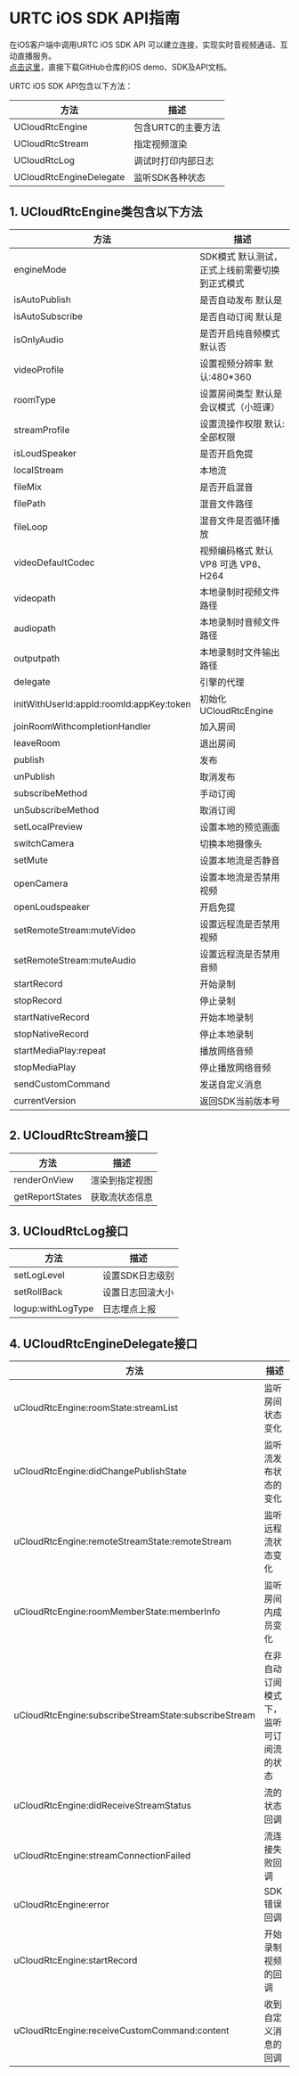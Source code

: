 # URTC iOS SDK API指南

在iOS客户端中调用URTC iOS SDK API 可以建立连接，实现实时音视频通话、互动直播服务。     
[点击这里](https://github.com/ucloud/urtc-ios-demo)，直接下载GitHub仓库的iOS demo、SDK及API文档。   
  
URTC iOS SDK API包含以下方法：    

| 方法 | 描述 |
| -| -|
| UCloudRtcEngine  | 包含URTC的主要方法  |
| UCloudRtcStream  | 指定视频渲染  |
| UCloudRtcLog  | 调试时打印内部日志  |
| UCloudRtcEngineDelegate  | 监听SDK各种状态  |

## 1. UCloudRtcEngine类包含以下方法

| 方法 | 描述 |
| -| -|
| engineMode  | SDK模式 默认测试，正式上线前需要切换到正式模式  |
| isAutoPublish  | 是否自动发布 默认是  |
| isAutoSubscribe  | 是否自动订阅 默认是  |
| isOnlyAudio  | 是否开启纯音频模式 默认否  |
| videoProfile  | 设置视频分辨率 默认:480*360  |
| roomType  | 设置房间类型 默认是会议模式（小班课）  |
| streamProfile  | 设置流操作权限 默认:全部权限  |
| isLoudSpeaker  | 是否开启免提  |
| localStream  | 本地流  |
| fileMix  | 是否开启混音  |
| filePath   | 混音文件路径  |
| fileLoop  | 混音文件是否循环播放  |
| videoDefaultCodec  | 视频编码格式 默认VP8 可选 VP8、H264  |
| videopath  | 本地录制时视频文件路径  |
| audiopath  | 本地录制时音频文件路径  |
| outputpath  | 本地录制时文件输出路径  |
| delegate  | 引擎的代理  |
| initWithUserId:appId:roomId:appKey:token  | 初始化UCloudRtcEngine  |
| joinRoomWithcompletionHandler  | 加入房间  |
| leaveRoom  | 退出房间  |
| publish  | 发布  |
| unPublish  | 取消发布  |
| subscribeMethod | 手动订阅  |
| unSubscribeMethod  | 取消订阅  |
| setLocalPreview  | 设置本地的预览画面  |
| switchCamera  | 切换本地摄像头  |
| setMute  | 设置本地流是否静音  |
| openCamera  |  设置本地流是否禁用视频 |
| openLoudspeaker  | 开启免提  |
| setRemoteStream:muteVideo  | 设置远程流是否禁用视频  |
| setRemoteStream:muteAudio  | 设置远程流是否禁用音频  |
| startRecord  | 开始录制  |
| stopRecord  | 停止录制  |
| startNativeRecord  | 开始本地录制  |
| stopNativeRecord  | 停止本地录制  |
| startMediaPlay:repeat  | 播放网络音频  |
| stopMediaPlay  | 停止播放网络音频  |
| sendCustomCommand  | 发送自定义消息  |
| currentVersion  | 返回SDK当前版本号  |


## 2. UCloudRtcStream接口

| 方法 | 描述 |
| -| -|
| renderOnView  | 渲染到指定视图  |
| getReportStates  | 获取流状态信息  |



## 3. UCloudRtcLog接口

| 方法 | 描述 |
| -| -|
| setLogLevel  | 设置SDK日志级别  |
| setRollBack  | 设置日志回滚大小 |
| logup:withLogType  | 日志埋点上报  |

## 4. UCloudRtcEngineDelegate接口

| 方法 | 描述 |
| -| -|
| uCloudRtcEngine:roomState:streamList  | 监听房间状态变化  |
| uCloudRtcEngine:didChangePublishState  | 监听流发布状态的变化  |
| uCloudRtcEngine:remoteStreamState:remoteStream  | 监听远程流状态变化  |
| uCloudRtcEngine:roomMemberState:memberInfo  | 监听房间内成员变化 |
| uCloudRtcEngine:subscribeStreamState:subscribeStream  | 在非自动订阅模式下，监听可订阅流的状态  |
| uCloudRtcEngine:didReceiveStreamStatus  | 流的状态回调  |
| uCloudRtcEngine:streamConnectionFailed  | 流连接失败回调  |
| uCloudRtcEngine:error  | SDK错误回调  |
| uCloudRtcEngine:startRecord   | 开始录制视频的回调  |
| uCloudRtcEngine:receiveCustomCommand:content  | 收到自定义消息的回调  |


